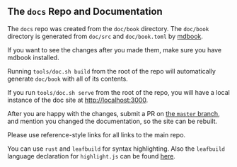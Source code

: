 ## The `docs` Repo and Documentation
The `docs` repo was created from the `doc/book` directory.
The `doc/book` directory is generated from `doc/src` and `doc/book.toml` by [mdbook](https://github.com/rust-lang/mdBook).

If you want to see the changes after you made them, make sure you have mdbook installed. 

Running `tools/doc.sh build` from the root of the repo will automatically
generate `doc/book` with all of its contents.

If you run `tools/doc.sh serve` from the root of the repo, you will have a
local instance of the doc site at [http://localhost:3000](http://localhost:3000).

After you are happy with the changes, submit a PR on
[the `master` branch][master_branch],
and mention you changed the documentation, so the site can be rebuilt.

Please use reference-style links for all links to the main repo.

You can use `rust` and `leafbuild` for syntax highlighting.
Also the `leafbuild` language declaration for `highlight.js` can be found [here][leafbuild_highlight]. 

[master_branch]: https://gitlab.com/leafbuild/leafbuild/tree/master
[leafbuild_highlight]: https://gitlab.com/leafbuild/leafbuild/blob/master/doc/leafbuild_highlight.js